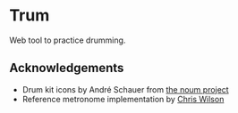 # Trum

Web tool to practice drumming.

## Acknowledgements

- Drum kit icons by André Schauer from [the noum project](https://thenounproject.com/andreschauer/collection/music-instruments/)
- Reference metronome implementation by [Chris Wilson](https://github.com/cwilso/metronome)
